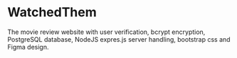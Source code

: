 # WatchedThem
 The movie review website with user verification, bcrypt encryption, PostgreSQL database, NodeJS expres.js server handling, bootstrap css and Figma design.
